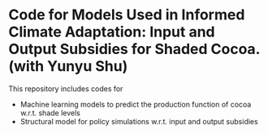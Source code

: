 # Code for Models Used in Informed Climate Adaptation: Input and Output Subsidies for Shaded Cocoa. (with Yunyu Shu)
This repository includes codes for 
- Machine learning models to predict the production function of cocoa w.r.t. shade levels
- Structural model for policy simulations w.r.t. input and output subsidies
